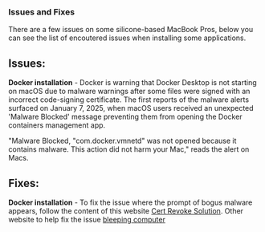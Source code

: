 ### Issues and Fixes
There are a few issues on some silicone-based MacBook Pros, below you can see the list of encoutered issues when installing some applications.

## Issues:
**Docker installation** - Docker is warning that Docker Desktop is not starting on macOS due to malware warnings after some files were signed with an incorrect code-signing certificate.
The first reports of the malware alerts surfaced on January 7, 2025, when macOS users received an unexpected 'Malware Blocked' message preventing them from opening the Docker containers management app.

"Malware Blocked, "com.docker.vmnetd" was not opened because it contains malware. This action did not harm your Mac," reads the alert on Macs.


## Fixes:
**Docker installation** - To fix the issue where the prompt of bogus malware appears, follow the content of this website [Cert Revoke Solution](https://docs.docker.com/desktop/cert-revoke-solution/). Other website to help
fix the issue [bleeping computer](https://www.bleepingcomputer.com/news/security/docker-desktop-blocked-on-macs-due-to-false-malware-alert/)
